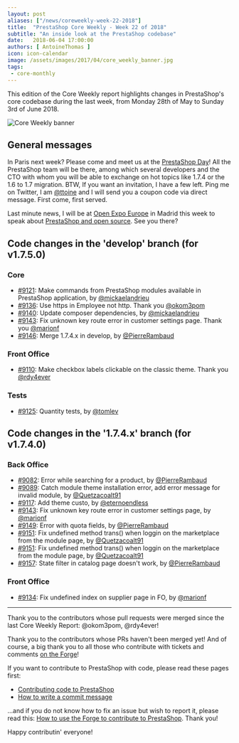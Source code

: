 ```yaml
---
layout: post
aliases: ["/news/coreweekly-week-22-2018"]
title:  "PrestaShop Core Weekly - Week 22 of 2018"
subtitle: "An inside look at the PrestaShop codebase"
date:   2018-06-04 17:00:00
authors: [ AntoineThomas ]
icon: icon-calendar
image: /assets/images/2017/04/core_weekly_banner.jpg
tags:
 - core-monthly
---
```


This edition of the Core Weekly report highlights changes in PrestaShop's core codebase during the last week, from Monday 28th of May to Sunday 3rd of June 2018.

![Core Weekly banner](/assets/images/2017/04/core_weekly_banner.jpg)


## General messages

In Paris next week? Please come and meet us at the [PrestaShop Day](https://prestashopday.com)! All the PrestaShop team will be there, among which several developers and the CTO with whom you will be able to exchange on hot topics like 1.7.4 or the 1.6 to 1.7 migration. BTW, If you want an invitation, I have a few left. Ping me on Twitter, I am [@ttoine](https://twitter.com/ttoine) and I will send you a coupon code via direct message. First come, first served.

Last minute news, I will be at [Open Expo Europe](https://openexpoeurope.com) in Madrid this week to speak about [PrestaShop and open source](https://openexpoeurope.com/session/how-open-source-has-been-a-key-for-adoption-and-success-of-prestashop/). See you there?


## Code changes in the 'develop' branch (for v1.7.5.0)

### Core

* [#9121](https://github.com/PrestaShop/PrestaShop/pull/9121): Make commands from PrestaShop modules available in PrestaShop application, by [@mickaelandrieu](https://github.com/mickaelandrieu)
* [#9136](https://github.com/PrestaShop/PrestaShop/pull/9136): Use https in Employee not http. Thank you [@okom3pom](https://github.com/okom3pom)
* [#9140](https://github.com/PrestaShop/PrestaShop/pull/9140): Update composer dependencies, by [@mickaelandrieu](https://github.com/mickaelandrieu)
* [#9143](https://github.com/PrestaShop/PrestaShop/pull/9143): Fix unknown key route error in customer settings page. Thank you [@marionf](https://github.com/marionf)
* [#9146](https://github.com/PrestaShop/PrestaShop/pull/9146): Merge 1.7.4.x in develop, by [@PierreRambaud](https://github.com/PierreRambaud)


### Front Office

* [#9110](https://github.com/PrestaShop/PrestaShop/pull/9110): Make checkbox labels clickable on the classic theme. Thank you [@rdy4ever](https://github.com/rdy4ever)


### Tests

* [#9125](https://github.com/PrestaShop/PrestaShop/pull/9125): Quantity tests, by [@tomlev](https://github.com/tomlev)


## Code changes in the '1.7.4.x' branch (for v1.7.4.0)

### Back Office

* [#9082](https://github.com/PrestaShop/PrestaShop/pull/9082):  Error while searching for a product, by [@PierreRambaud](https://github.com/PierreRambaud)
* [#9089](https://github.com/PrestaShop/PrestaShop/pull/9089): Catch module theme installation error, add error message for invalid module, by [@Quetzacoalt91](https://github.com/Quetzacoalt91)
* [#9117](https://github.com/PrestaShop/PrestaShop/pull/9117): Add theme custo, by [@eternoendless](https://github.com/eternoendless)
* [#9143](https://github.com/PrestaShop/PrestaShop/pull/9143): Fix unknown key route error in customer settings page, by [@marionf](https://github.com/marionf)
* [#9149](https://github.com/PrestaShop/PrestaShop/pull/9149): Error with quota fields, by [@PierreRambaud](https://github.com/PierreRambaud)
* [#9151](https://github.com/PrestaShop/PrestaShop/pull/9151): Fix undefined method trans() when loggin on the marketplace from the module page, by [@Quetzacoalt91](https://github.com/Quetzacoalt91)
* [#9151](https://github.com/PrestaShop/PrestaShop/pull/9151): Fix undefined method trans() when loggin on the marketplace from the module page, by [@Quetzacoalt91](https://github.com/Quetzacoalt91)
* [#9157](https://github.com/PrestaShop/PrestaShop/pull/9157): State filter in catalog page doesn't work, by [@PierreRambaud](https://github.com/PierreRambaud)


### Front Office

* [#9134](https://github.com/PrestaShop/PrestaShop/pull/9134): Fix undefined index on supplier page in FO, by [@marionf](https://github.com/marionf)


<hr />

Thank you to the contributors whose pull requests were merged since the last Core Weekly Report: @okom3pom, @rdy4ever!

Thank you to the contributors whose PRs haven't been merged yet! And of course, a big thank you to all those who contribute with tickets and comments [on the Forge](http://forge.prestashop.com/)!

If you want to contribute to PrestaShop with code, please read these pages first:

 * [Contributing code to PrestaShop](http://doc.prestashop.com/display/PS16/Contributing+code+to+PrestaShop)
 * [How to write a commit message](http://doc.prestashop.com/display/PS16/How+to+write+a+commit+message)

...and if you do not know how to fix an issue but wish to report it, please read this: [How to use the Forge to contribute to PrestaShop](http://doc.prestashop.com/display/PS16/How+to+use+the+Forge+to+contribute+to+PrestaShop). Thank you!

Happy contributin' everyone!
